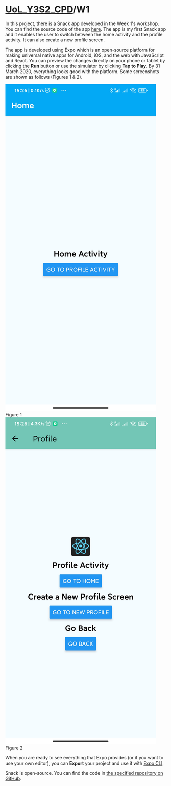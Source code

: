 # [UoL_Y3S2_CPD](https://github.com/ArvinZJC/UoL_Y3S2_CPD)/W1

In this project, there is a Snack app developed in the Week 1's workshop. You can find the source code of the app [here](https://snack.expo.io/@arvinzjc/w1). The app is my first Snack app and it enables the user to switch between the home activity and the profile activity. It can also create a new profile screen.

The app is developed using Expo which is an open-source platform for making universal native apps for Android, iOS, and the web with JavaScript and React. You can preview the changes directly on your phone or tablet by clicking the **Run** button or use the simulator by clicking **Tap to Play**. By 31 March 2020, everything looks good with the platform. Some screenshots are shown as follows (Figures 1 & 2).

![Screenshot1.jpg](Screenshot1.jpg "Screenshot 1")Figure 1
![Screenshot2.jpg](Screenshot2.jpg "Screenshot 2")Figure 2

When you are ready to see everything that Expo provides (or if you want to use your own editor), you can **Export** your project and use it with [Expo CLI](https://docs.expo.io/versions/latest/introduction/installation.html).

Snack is open-source. You can find the code in [the specified repository on GitHub](https://github.com/expo/snack-web).